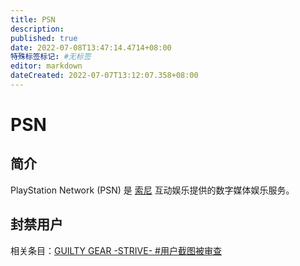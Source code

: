 ```yaml
---
title: PSN
description:
published: true
date: 2022-07-08T13:47:14.4714+08:00
特殊标签标记: #无标签
editor: markdown
dateCreated: 2022-07-07T13:12:07.358+08:00
---
```


# PSN

## 简介

PlayStation Network (PSN) 是 [索尼][] 互动娱乐提供的数字媒体娱乐服务。

[索尼]: /company/Sony/index.md

## 封禁用户

相关条目：[GUILTY GEAR -STRIVE- \#用户截图被审查](/game/Guilty_Gear.md#用户截图被审查)
